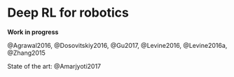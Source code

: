 

# Deep RL for robotics

**Work in progress**

@Agrawal2016, @Dosovitskiy2016, @Gu2017, @Levine2016, @Levine2016a, @Zhang2015

State of the art: @Amarjyoti2017
